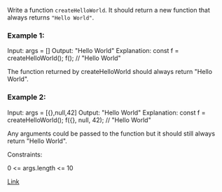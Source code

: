 Write a function `createHelloWorld`. It should return a new function that always returns `"Hello World"`.

### Example 1:

Input: args = []
Output: "Hello World"
Explanation:
const f = createHelloWorld();
f(); // "Hello World"

The function returned by createHelloWorld should always return "Hello World".

### Example 2:

Input: args = [{},null,42]
Output: "Hello World"
Explanation:
const f = createHelloWorld();
f({}, null, 42); // "Hello World"

Any arguments could be passed to the function but it should still always return "Hello World".

Constraints:

0 <= args.length <= 10

[Link](https://leetcode.com/problems/create-hello-world-function/description/?envType=study-plan-v2&envId=30-days-of-javascript)
